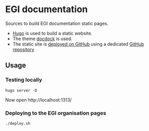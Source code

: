 # EGI documentation

Sources to build EGI documentation static pages.

* [Hugo](https://gohugo.io/) is used to build a static website.
* The theme [docdock](https://docdock.netlify.com/) is used.
* The static site is [deployed on GitHub](https://gohugo.io/hosting-and-deployment/hosting-on-github/) using a dedicated [GitHub repository](https://github.com/EGI-Foundation/EGI-Foundation.github.io)

## Usage

### Testing locally

```console
hugo server -D
```

Now open http://localhost:1313/

### Deploying to the EGI organisation pages

```console
./deploy.sh
```
